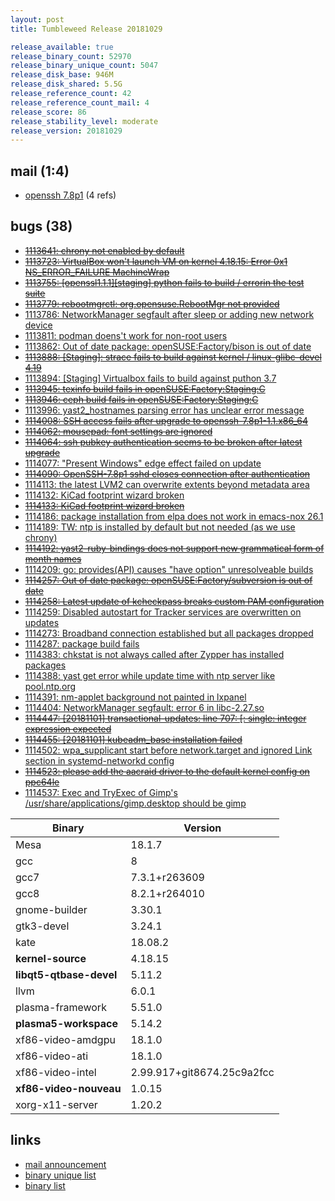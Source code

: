 ```yaml
---
layout: post
title: Tumbleweed Release 20181029

release_available: true
release_binary_count: 52970
release_binary_unique_count: 5047
release_disk_base: 946M
release_disk_shared: 5.5G
release_reference_count: 42
release_reference_count_mail: 4
release_score: 86
release_stability_level: moderate
release_version: 20181029
---
```


## mail (1:4)

- [openssh 7.8p1](https://lists.opensuse.org/opensuse-factory/2018-10/msg00361.html) (4 refs)

## bugs (38)

<!--more-->

- ~~[1113641: chrony not enabled by default](https://bugzilla.opensuse.org/show_bug.cgi?id=1113641)~~
- ~~[1113723: VirtualBox won't launch VM on kernel 4.18.15:  Error 0x1 NS_ERROR_FAILURE MachineWrap](https://bugzilla.opensuse.org/show_bug.cgi?id=1113723)~~
- ~~[1113755: \[openssl1.1.1\]\[staging\] python fails to build / errorin the test suite](https://bugzilla.opensuse.org/show_bug.cgi?id=1113755)~~
- ~~[1113779: rebootmgrctl: org.opensuse.RebootMgr not provided](https://bugzilla.opensuse.org/show_bug.cgi?id=1113779)~~
- [1113786: NetworkManager segfault after sleep or adding new network device](https://bugzilla.opensuse.org/show_bug.cgi?id=1113786)
- [1113811: podman doens't work for non-root users](https://bugzilla.opensuse.org/show_bug.cgi?id=1113811)
- [1113862: Out of date package: openSUSE:Factory/bison is out of date](https://bugzilla.opensuse.org/show_bug.cgi?id=1113862)
- ~~[1113888: \[Staging\]: strace fails to build against kernel / linux-glibc-devel 4.19](https://bugzilla.opensuse.org/show_bug.cgi?id=1113888)~~
- [1113894: \[Staging\] Virtualbox fails to build against puthon 3.7](https://bugzilla.opensuse.org/show_bug.cgi?id=1113894)
- ~~[1113945: texinfo build fails in openSUSE:Factory:Staging:C](https://bugzilla.opensuse.org/show_bug.cgi?id=1113945)~~
- ~~[1113946: ceph build fails in openSUSE:Factory:Staging:C](https://bugzilla.opensuse.org/show_bug.cgi?id=1113946)~~
- [1113996: yast2_hostnames parsing error has unclear error message](https://bugzilla.opensuse.org/show_bug.cgi?id=1113996)
- ~~[1114008: SSH access fails after upgrade to openssh-7.8p1-1.1.x86_64](https://bugzilla.opensuse.org/show_bug.cgi?id=1114008)~~
- ~~[1114062: mousepad: font settings are ignored](https://bugzilla.opensuse.org/show_bug.cgi?id=1114062)~~
- ~~[1114064: ssh pubkey authentication seems to be broken after latest upgrade](https://bugzilla.opensuse.org/show_bug.cgi?id=1114064)~~
- [1114077: "Present Windows" edge effect failed on update](https://bugzilla.opensuse.org/show_bug.cgi?id=1114077)
- ~~[1114090: OpenSSH-7.8p1 sshd closes connection after authentication](https://bugzilla.opensuse.org/show_bug.cgi?id=1114090)~~
- [1114113: the latest LVM2 can overwrite extents beyond metadata area](https://bugzilla.opensuse.org/show_bug.cgi?id=1114113)
- [1114132: KiCad footprint wizard broken](https://bugzilla.opensuse.org/show_bug.cgi?id=1114132)
- ~~[1114133: KiCad footprint wizard broken](https://bugzilla.opensuse.org/show_bug.cgi?id=1114133)~~
- [1114186: package installation from elpa does not work in emacs-nox 26.1](https://bugzilla.opensuse.org/show_bug.cgi?id=1114186)
- [1114189: TW: ntp is installed by default but not needed (as we use chrony)](https://bugzilla.opensuse.org/show_bug.cgi?id=1114189)
- ~~[1114192: yast2-ruby-bindings does not support new grammatical form of month names](https://bugzilla.opensuse.org/show_bug.cgi?id=1114192)~~
- [1114209: go: provides(API) causes "have option" unresolveable builds](https://bugzilla.opensuse.org/show_bug.cgi?id=1114209)
- ~~[1114257: Out of date package: openSUSE:Factory/subversion is out of date](https://bugzilla.opensuse.org/show_bug.cgi?id=1114257)~~
- ~~[1114258: Latest update of kcheckpass breaks custom PAM configuration](https://bugzilla.opensuse.org/show_bug.cgi?id=1114258)~~
- [1114259: Disabled autostart for Tracker services are overwritten on updates](https://bugzilla.opensuse.org/show_bug.cgi?id=1114259)
- [1114273: Broadband connection established but all packages dropped](https://bugzilla.opensuse.org/show_bug.cgi?id=1114273)
- [1114287: package build fails](https://bugzilla.opensuse.org/show_bug.cgi?id=1114287)
- [1114383: chkstat is not always called after Zypper has installed packages](https://bugzilla.opensuse.org/show_bug.cgi?id=1114383)
- [1114388: yast get error while update time with ntp server like pool.ntp.org](https://bugzilla.opensuse.org/show_bug.cgi?id=1114388)
- [1114391: nm-applet background not painted in lxpanel](https://bugzilla.opensuse.org/show_bug.cgi?id=1114391)
- [1114404: NetworkManager segfault: error 6 in libc-2.27.so](https://bugzilla.opensuse.org/show_bug.cgi?id=1114404)
- ~~[1114447: \[20181101\] transactional-updates: line 707: \[: single: integer expression expected](https://bugzilla.opensuse.org/show_bug.cgi?id=1114447)~~
- ~~[1114455: \[20181101\] kubeadm_base installation failed](https://bugzilla.opensuse.org/show_bug.cgi?id=1114455)~~
- [1114502: wpa_supplicant start before network.target and ignored Link section in systemd-networkd config](https://bugzilla.opensuse.org/show_bug.cgi?id=1114502)
- ~~[1114523: please add the aacraid driver to the default kernel config on ppc64le](https://bugzilla.opensuse.org/show_bug.cgi?id=1114523)~~
- [1114537: Exec and TryExec of Gimp's /usr/share/applications/gimp.desktop should be gimp](https://bugzilla.opensuse.org/show_bug.cgi?id=1114537)

Binary | Version
--- | ---
Mesa | 18.1.7
gcc | 8
gcc7 | 7.3.1+r263609
gcc8 | 8.2.1+r264010
gnome-builder | 3.30.1
gtk3-devel | 3.24.1
kate | 18.08.2
**kernel-source** | 4.18.15
**libqt5-qtbase-devel** | 5.11.2
llvm | 6.0.1
plasma-framework | 5.51.0
**plasma5-workspace** | 5.14.2
xf86-video-amdgpu | 18.1.0
xf86-video-ati | 18.1.0
xf86-video-intel | 2.99.917+git8674.25c9a2fcc
**xf86-video-nouveau** | 1.0.15
xorg-x11-server | 1.20.2

## links

- [mail announcement](https://lists.opensuse.org/opensuse-factory/2018-10/msg00359.html)
- [binary unique list](http://download.tumbleweed.boombatower.com/20181029/rpm.unique.list)
- [binary list](http://download.tumbleweed.boombatower.com/20181029/rpm.list)
